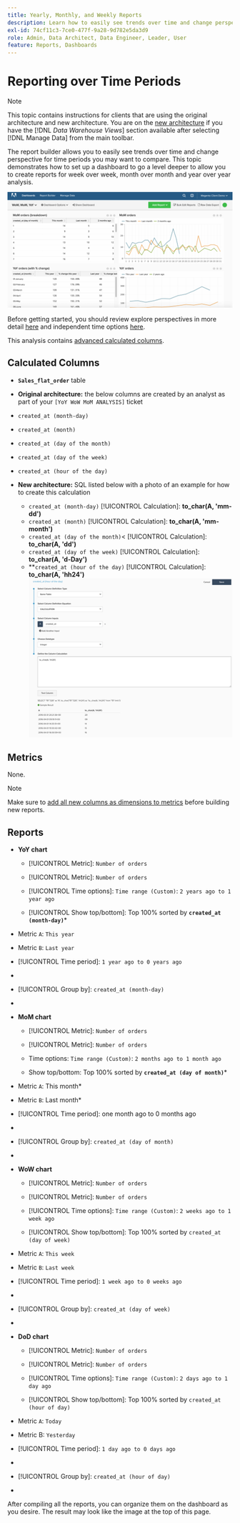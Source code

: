 ```yaml
---
title: Yearly, Monthly, and Weekly Reports
description: Learn how to easily see trends over time and change perspective for time periods you may want to compare.
exl-id: 74cf11c3-7ce0-477f-9a28-9d782e5da3d9
role: Admin, Data Architect, Data Engineer, Leader, User
feature: Reports, Dashboards
---
```

# Reporting over Time Periods

>[!NOTE]
>
>This topic contains instructions for clients that are using the original architecture and new architecture. You are on the [new architecture](../../administrator/account-management/new-architecture.md) if you have the [!DNL _Data Warehouse Views_] section available after selecting [!DNL Manage Data] from the main toolbar.

The report builder allows you to easily see trends over time and change perspective for time periods you may want to compare. This topic demonstrates how to set up a dashboard to go a level deeper to allow you to create reports for week over week, month over month and year over year analysis.

![Dashboard showing week-over-week, month-over-month, and year-over-year comparisons](../../assets/Wow__mom__yoy.png)

Before getting started, you should review explore perspectives in more detail [here](../../tutorials/using-visual-report-builder.md) and independent time options [here](../../tutorials/time-options-visual-rpt-bldr.md).

This analysis contains [advanced calculated columns](../data-warehouse-mgr/adv-calc-columns.md).

## Calculated Columns

* **`Sales_flat_order`** table
* **Original architecture:** the below columns are created by an analyst as part of your `[YoY WoW MoM ANALYSIS]` ticket
* `created_at (month-day)`
* `created_at (month)`
* `created_at (day of the month)`
* `created_at (day of the week)`
* `created_at (hour of the day)`

* **New architecture:** SQL listed below with a photo of an example for how to create this calculation
  * `created_at (month-day)` [!UICONTROL Calculation]: **to_char(A, 'mm-dd')**
  * `created_at (month)` [!UICONTROL Calculation]: **to_char(A, 'mm-month')**
  * `created_at (day of the month)`< [!UICONTROL Calculation]: **to_char(A, 'dd')**
  * `created_at (day of the week)` [!UICONTROL Calculation]: **to_char(A, 'd-Day')**
  * **`created_at (hour of the day)` [!UICONTROL Calculation]: **to_char(A, 'hh24')**
    ![Create calculated column interface in Data Warehouse Manager](../../assets/new-arch-create-calc.png)

## Metrics

None.

>[!NOTE]
>
>Make sure to [add all new columns as dimensions to metrics](../data-warehouse-mgr/manage-data-dimensions-metrics.md) before building new reports.

## Reports

* **YoY chart**
  * [!UICONTROL Metric]: `Number of orders`

  * [!UICONTROL Metric]: `Number of orders`
  * [!UICONTROL Time options]: `Time range (Custom)`: `2 years ago to 1 year ago`

  * [!UICONTROL Show top/bottom]: Top 100% sorted by **`created_at (month-day)`***

* Metric `A`: `This year`
* Metric `B`: `Last year`
* [!UICONTROL Time period]: `1 year ago to 0 years ago`
* [!UICONTROL Interval]: `None`
* [!UICONTROL Group by]: `created_at (month-day)`
* [!UICONTROL Chart Type]: `Line`

* **MoM chart**
  * [!UICONTROL Metric]: `Number of orders`

  * [!UICONTROL Metric]: `Number of orders`
  * Time options: `Time range (Custom)`: `2 months ago to 1 month ago`

  * Show top/bottom: Top 100% sorted by **`created_at (day of month)`***

* Metric `A`: This month*
* Metric `B`: Last month*
* [!UICONTROL Time period]: one month ago to 0 months ago
* [!UICONTROL Interval]: None
* [!UICONTROL Group by]: `created_at (day of month)`
* [!UICONTROL Chart Type]: Line

* **WoW chart**
  * [!UICONTROL Metric]: `Number of orders`

  * [!UICONTROL Metric]: `Number of orders`
  * [!UICONTROL Time options]: `Time range (Custom)`: `2 weeks ago to 1 week ago`

  * [!UICONTROL Show top/bottom]: Top 100% sorted by `created_at (day of week)`

* Metric `A`: `This week`
* Metric `B`: `Last week`
* [!UICONTROL Time period]: `1 week ago to 0 weeks ago`
* [!UICONTROL Interval]: `None`
* [!UICONTROL Group by]: `created_at (day of week)`
* [!UICONTROL Chart Type]: `Line`

* **DoD chart**
  * [!UICONTROL Metric]: `Number of orders`

  * [!UICONTROL Metric]: `Number of orders`
  * [!UICONTROL Time options]: `Time range (Custom)`: `2 days ago to 1 day ago`

  * [!UICONTROL Show top/bottom]: Top 100% sorted by `created_at (hour of day)`

* Metric `A`: `Today`
* Metric B: `Yesterday`
* [!UICONTROL Time period]: `1 day ago to 0 days ago`
* [!UICONTROL Interval]: `None`
* [!UICONTROL Group by]: `created_at (hour of day)`
* [!UICONTROL Chart Type]: `Line`

After compiling all the reports, you can organize them on the dashboard as you desire. The result may look like the image at the top of this page.
